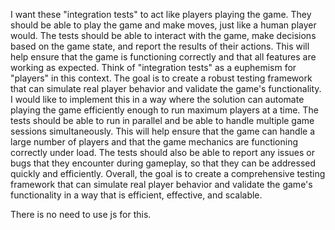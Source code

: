 I want these "integration tests" to act like players playing the game. They should be able to play the game and make moves, just like a human player would. The tests should be able to interact with the game, make decisions based on the game state, and report the results of their actions. This will help ensure that the game is functioning correctly and that all features are working as expected. Think of "integration tests" as a euphemism for "players" in this context. The goal is to create a robust testing framework that can simulate real player behavior and validate the game's functionality. I would like to implement this in a way where the solution can automate playing the game efficiently enough to run maximum players at a time. The tests should be able to run in parallel and be able to handle multiple game sessions simultaneously. This will help ensure that the game can handle a large number of players and that the game mechanics are functioning correctly under load. The tests should also be able to report any issues or bugs that they encounter during gameplay, so that they can be addressed quickly and efficiently. Overall, the goal is to create a comprehensive testing framework that can simulate real player behavior and validate the game's functionality in a way that is efficient, effective, and scalable.

There is no need to use js for this.